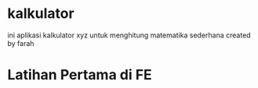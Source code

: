 # kalkulator
ini aplikasi kalkulator xyz untuk menghitung matematika sederhana
created by farah

# Latihan Pertama di FE
